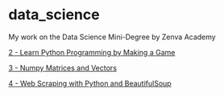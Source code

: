 # data_science
My work on the Data Science Mini-Degree by Zenva Academy

[2 - Learn Python Programming by Making a Game](https://pages.github.com/datascience/2_learn_python_programming_by_making_a_game.py)

[3 - Numpy Matrices and Vectors](https://pages.github.com/datascience/3_numpy_matrices_and_vectors.py)

[4 - Web Scraping with Python and BeautifulSoup](https://pages.github.com/datascience/4_web_scraping_with_python_and_beautifulsoup.py)
